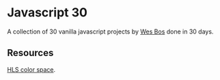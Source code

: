 # Javascript 30

A collection of 30 vanilla javascript projects by [Wes Bos](https://github.com/wesbos/JavaScript30) done in 30 days.

## Resources

[HLS color space](https://mothereffinghsl.com/).
